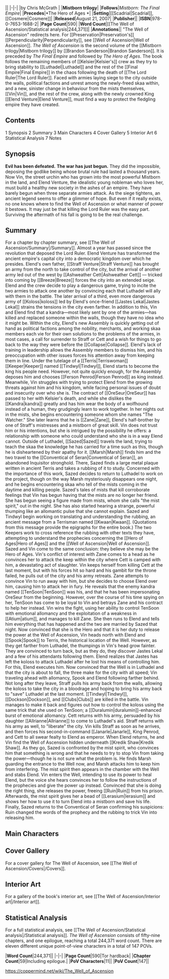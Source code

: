 |**<The Well of Ascension>**|
|-|-|
|by  Chris McGrath |
|**Mistborn trilogy**|
|**Follows**|*Mistborn: The Final Empire*|
|**Precedes**|*The Hero of Ages *|
|**Setting**|[[Scadrial\|Scadrial]], [[Cosmere\|Cosmere]]|
|**Released**|August 21, 2007|
|**Publisher**||
|**ISBN**|978-0-7653-1688-2|
|**Page Count**|590|
|**Word Count**|[[The Well of Ascension/Statistical analysis\|244,371]]|
|**Annotations**||
"The Well of Ascension" redirects here. For [[Preservation\|Preservation's]] [[Perpendicularity\|Perpendicularity]], see [[Well of Ascension\|Well of Ascension]].
*The Well of Ascension* is the second volume of the [[Mistborn trilogy\|Mistborn trilogy]] by [[Brandon Sanderson\|Brandon Sanderson]]. It is preceded by *The Final Empire* and followed by *The Hero of Ages*. The book follows the remaining members of [[Kelsier\|Kelsier's]] crew as they try to bring stability to [[Luthadel\|Luthadel]] and the rest of the [[Final Empire\|Final Empire]] in the chaos following the death of [[The Lord Ruler\|The Lord Ruler]]. Faced with armies laying siege to the city outside the walls, political factions and unrest among the newly-freed skaa within, and a new, sinister change in behaviour from the mists themselves, [[Vin\|Vin]], and the rest of the crew, along with the newly crowned King [[Elend Venture\|Elend Venture]], must find a way to protect the fledgling empire they have created.

## Contents

1 Synopsis
2 Summary
3 Main Characters
4 Cover Gallery
5 Interior Art
6 Statistical Analysis
7 Notes


## Synopsis
**Evil has been defeated.**
**The war has just begun.**
They did the impossible, deposing the godlike being whose brutal rule had lasted a thousand years. Now Vin, the street urchin who has grown into the most powerful Mistborn in the land, and Elend Venture, the idealistic young nobleman who loves her, must build a healthy new society in the ashes of an empire.
They have barely begun when three separate armies attack. As the siege tightens, an ancient legend seems to offer a glimmer of hope. But even if it really exists, no one knows where to find the Well of Ascension or what manner of power it bestows.
It may just be that killing the Lord Ruler was the easy part. Surviving the aftermath of his fall is going to be the real challenge.

## Summary
For a chapter by chapter summary, see [[The Well of Ascension/Summary\|/Summary]].
Almost a year has passed since the revolution that deposed the Lord Ruler. Elend Venture has transformed the ancient empire's capital city into a democratic kingdom over which he presides. Elend's own father, [[Straff Venture\|Straff Venture]] has brought an army from the north to take control of the city, but the arrival of another army led out of the west by [[Ashweather Cett\|Ashweather Cett]] — tricked into coming by [[Breeze\|Breeze]] forces the city into an extended seige. Elend and the crew decide to play a dangerous game, trying to incite the two armies to attack one another by convincing each that Luthadel will ally with them in the battle. The later arrival of a third, even more dangerous army of [[Koloss\|koloss]] led by Elend's once-friend [[Jastes Lekal\|Jastes Lekal]] strains the tensions in the city even farther. In addition to this, Vin and Elend find that a kandra—most likely sent by one of the armies—has killed and replaced someone within the walls, though they have no idea who it might be.
Within the city, Elend's new Assembly is quickly getting out of hand as political factions among the nobility, merchants, and working skaa members each vie for their own solutions to the problems of the armies, in most cases, a call for surrender to Straff or Cett and a wish for things to go back to the way they were before the [[Collapse\|Collapse]]. Elend's lack of training in leadership allows the Assembly members to dismiss him, and his preoccupation with other issues forces his attention away from keeping them in line. Under the tutelage of a [[Terris\|Terriswoman]] [[Keeper\|Keeper]] named [[Tindwyl\|Tindwyl]], Elend starts to become the king his people need. However, not quite quickly enough, for the Assembly deposes him and chooses [[Ferson Penrod\|Ferson Penrod]] as king instead.
Meanwhile, Vin struggles with trying to protect Elend from the growing threats against him and his kingdom, while facing personal issues of doubt and insecurity over who she is. The contract of [[OreSeur\|OreSeur]] has passed to her with Kelsier's death, and while she dislikes the [[Kandra\|kandra]] greatly and has him wear the body of a wolfhound instead of a human, they grudgingly learn to work together. In her nights out in the mists, she begins encountering someone whom she names "The Watcher." She later learns that he is [[Zane\|Zane]], Elend's half-brother by one of Straff's mistresses and a mistborn of great skill. Vin does not trust him or his intentions, but she is intrigued by the possibility he offers: a relationship with someone who could understand who she is in a way Elend cannot.
Outside of Luthadel, [[Sazed\|Sazed]] travels the land, trying to teach the skaa the knowledge he has carried for a time such as this, though he is disheartened by their apathy for it. [[Marsh\|Marsh]] finds him and the two travel to the [[Conventical of Seran\|Conventical of Seran]], an abandoned Inquisitor stronghold. There, Sazed finds a large metal plaque written in ancient Terris and takes a rubbing of it to study. Concerned with the importance of this work, Sazed decides to return to Luthadel to work on the project, though on the way Marsh mysteriously disappears one night, and he begins encountering skaa who tell of the mists coming in the daytime and killing people.
Sazed's tales of mists that kill corroborate feelings that Vin has begun having that the mists are no longer her friend. She has begun seeing a figure made from mists, whom she calls "the mist spirit," out in the night. She has also started hearing a strange, powerful thumping like an allomantic pulse that she cannot explain. Sazed and Tindwyl begin working on translating and understanding the rubbing, an ancient message from a Terrisman named [[Kwaan\|Kwaan]]. (Quotations from this message provide the epigraphs for the entire book.) The two Keepers work to cross reference the rubbing with other texts they have, attempting to understand the prophecies concerning the [[Hero of Ages\|Hero of Ages]] and the [[Well of Ascension\|Well of Ascension]]. Sazed and Vin come to the same conclusion: they believe she may be the Hero of Ages.
Vin's conflict of interest with Zane comes to a head as he convinces her to attack the keep within the city where Cett is camped with him, a devastating act of slaughter. Vin keeps herself from killing Cett at the last moment, but with his forces hit so hard and his gambit for the throne failed, he pulls out of the city and his army retreats. Zane attempts to convince Vin to run away with him, but she decides to choose Elend over him, causing him to attack her in fury. He reveals that the enemy kandra named [[TenSoon\|TenSoon]] was his, and that he has been impersonating OreSeur from the beginning. However, over the course of his time spying on her, TenSoon has come to be loyal to Vin and betrays Zane and his contract to help her instead. Vin wins the fight, using her ability to control TenSoon with emotional allomancy and the exploitation of a weakness in [[Atium\|atium]], and manages to kill Zane. She then runs to Elend and tells him everything that has happened and the two are married by Sazed that night.
Now convinced that she is the Hero and that it is her duty to release the power at the Well of Ascension, Vin heads north with Elend and [[Spook\|Spook]] to Terris, the historical location of the Well. However, as they get farther from Luthadel, the thumpings in Vin's head grow fainter. They are convinced to turn back, but as they do, they discover Jastes Lekal and a few of his attendants following them. Elend realizes that Jastes has left the koloss to attack Luthadel after he lost his means of controlling him. For this, Elend executes him. Now convinced that the Well is in Luthadel and that the city is about to fall, the three make for the city with all speed; Vin traveling ahead with allomancy, Spook and Elend following farther behind.
Not long after they leave, Straff pulls his army back from the walls, allowing the koloss to take the city in a bloodrage and hoping to bring his army back to "save" Luthadel at the last moment. [[Tindwyl\|Tindwyl]], [[Dockson\|Dockson]], and [[Clubs\|Clubs]] are killed in the battle. Vin manages to make it back and figures out how to control the koloss using the same trick that she used on TenSoon; a [[Duralumin\|duralumin]]-enhanced burst of emotional allomancy. Cett returns with his army, persuaded by his daughter [[Allrianne\|Allrianne]] to come to Luthadel's aid. Straff returns with his army as well, to "liberate" the city. Vin kills Straff as soon as he arrives, and then forces his second-in-command [[Janarle\|Janarle]], King Penrod, and Cett to all swear fealty to Elend as emperor.
When Elend returns, he and Vin find the Well of Ascension hidden underneath [[Kredik Shaw\|Kredik Shaw]]. As they go, Sazed is confronted by the mist spirit, who convinces him that something is wrong and that he needs to try to stop Vin from taking the power—though he is not sure what the problem is. He finds Marsh guarding the entrance to the Well now, and Marsh attacks him to keep him from interfering. The mist spirit then appears in the chamber with the Well and stabs Elend. Vin enters the Well, intending to use its power to heal Elend, but the voice she hears convinces her to follow the instructions of the prophecies and give the power up instead. Convinced that she is doing the right thing, she releases the power, freeing [[Ruin\|Ruin]] from his prison. Afterwards, the mist spirit gives her a bead of [[Lerasium\|lerasium]] and shows her how to use it to turn Elend into a mistborn and save his life.
Finally, Sazed returns to the Conventical of Seran confirming his suspicions: Ruin changed the words of the prophecy and the rubbing to trick Vin into releasing him.

## Main Characters

## Cover Gallery
For a cover gallery for The Well of Ascension, see [[The Well of Ascension/Covers\|/Covers]].
## Interior Art
For a gallery of the book's interior art, see [[The Well of Ascension/Interior art\|/Interior art]].
## Statistical Analysis
For a full statistical analysis, see [[The Well of Ascension/Statistical analysis\|/Statistical analysis]].
*The Well of Ascension* consists of fifty-nine chapters, and one epilogue, reaching a total 244,371 word count. There are eleven different unique point-of-view characters in a total of 147 POVs.

|**Word Count**|244,371||
|-|-|
|**Page Count**|590|Tor hardback|
|**Chapter Count**|59|Including epilogue.|
|**PoV Characters**|11||
|**PoV Count**|147||



https://coppermind.net/wiki/The_Well_of_Ascension
